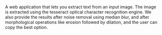 A web application that lets you extract text from an input image. The image is extracted using the tesseract optical character recognition engine. We also provide the results after noise removal using median blur, and after morphological operations like erosion followed by dilation, and the user can copy the best option.
